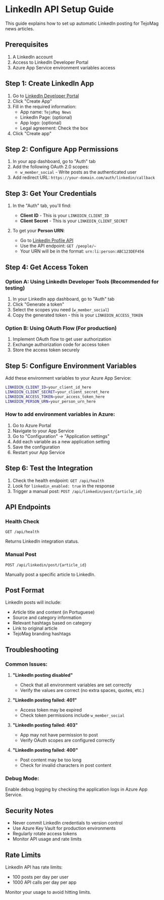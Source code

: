 # LinkedIn API Setup Guide

This guide explains how to set up automatic LinkedIn posting for TejoMag news articles.

## Prerequisites

1. A LinkedIn account
2. Access to LinkedIn Developer Portal
3. Azure App Service environment variables access

## Step 1: Create LinkedIn App

1. Go to [LinkedIn Developer Portal](https://www.linkedin.com/developers/)
2. Click "Create App"
3. Fill in the required information:
   - App name: `TejoMag News`
   - LinkedIn Page: (optional)
   - App logo: (optional)
   - Legal agreement: Check the box
4. Click "Create app"

## Step 2: Configure App Permissions

1. In your app dashboard, go to "Auth" tab
2. Add the following OAuth 2.0 scopes:
   - `w_member_social` - Write posts as the authenticated user
3. Add redirect URL: `https://your-domain.com/auth/linkedin/callback`

## Step 3: Get Your Credentials

1. In the "Auth" tab, you'll find:
   - **Client ID** - This is your `LINKEDIN_CLIENT_ID`
   - **Client Secret** - This is your `LINKEDIN_CLIENT_SECRET`

2. To get your **Person URN**:
   - Go to [LinkedIn Profile API](https://developer.linkedin.com/docs/guide/v2/people/profile-api)
   - Use the API endpoint: `GET /people/~`
   - Your URN will be in the format: `urn:li:person:ABC123DEF456`

## Step 4: Get Access Token

### Option A: Using LinkedIn Developer Tools (Recommended for testing)

1. In your LinkedIn app dashboard, go to "Auth" tab
2. Click "Generate a token"
3. Select the scopes you need (`w_member_social`)
4. Copy the generated token - this is your `LINKEDIN_ACCESS_TOKEN`

### Option B: Using OAuth Flow (For production)

1. Implement OAuth flow to get user authorization
2. Exchange authorization code for access token
3. Store the access token securely

## Step 5: Configure Environment Variables

Add these environment variables to your Azure App Service:

```bash
LINKEDIN_CLIENT_ID=your_client_id_here
LINKEDIN_CLIENT_SECRET=your_client_secret_here
LINKEDIN_ACCESS_TOKEN=your_access_token_here
LINKEDIN_PERSON_URN=your_person_urn_here
```

### How to add environment variables in Azure:

1. Go to Azure Portal
2. Navigate to your App Service
3. Go to "Configuration" → "Application settings"
4. Add each variable as a new application setting
5. Save the configuration
6. Restart your App Service

## Step 6: Test the Integration

1. Check the health endpoint: `GET /api/health`
2. Look for `linkedin_enabled: true` in the response
3. Trigger a manual post: `POST /api/linkedin/post/{article_id}`

## API Endpoints

### Health Check
```
GET /api/health
```
Returns LinkedIn integration status.

### Manual Post
```
POST /api/linkedin/post/{article_id}
```
Manually post a specific article to LinkedIn.

## Post Format

LinkedIn posts will include:
- Article title and content (in Portuguese)
- Source and category information
- Relevant hashtags based on category
- Link to original article
- TejoMag branding hashtags

## Troubleshooting

### Common Issues:

1. **"LinkedIn posting disabled"**
   - Check that all environment variables are set correctly
   - Verify the values are correct (no extra spaces, quotes, etc.)

2. **"LinkedIn posting failed: 401"**
   - Access token may be expired
   - Check token permissions include `w_member_social`

3. **"LinkedIn posting failed: 403"**
   - App may not have permission to post
   - Verify OAuth scopes are configured correctly

4. **"LinkedIn posting failed: 400"**
   - Post content may be too long
   - Check for invalid characters in post content

### Debug Mode:

Enable debug logging by checking the application logs in Azure App Service.

## Security Notes

- Never commit LinkedIn credentials to version control
- Use Azure Key Vault for production environments
- Regularly rotate access tokens
- Monitor API usage and rate limits

## Rate Limits

LinkedIn API has rate limits:
- 100 posts per day per user
- 1000 API calls per day per app

Monitor your usage to avoid hitting limits.
